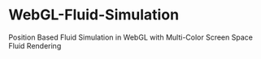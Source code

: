# WebGL-Fluid-Simulation
Position Based Fluid Simulation in WebGL with Multi-Color Screen Space Fluid Rendering
